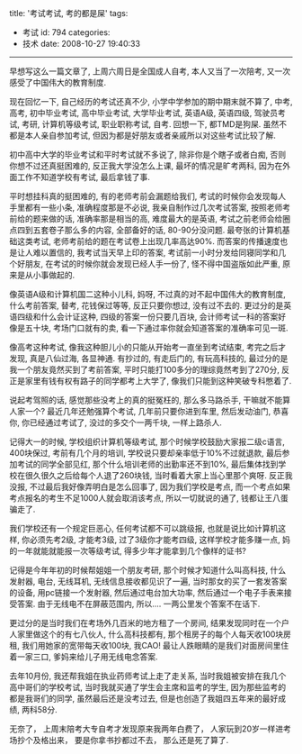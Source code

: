 title: '考试考试, 考的都是屎'
tags:
  - 考试
id: 794
categories:
  - 技术
date: 2008-10-27 19:40:33
---

早想写这么一篇文章了, 上周六周日是全国成人自考, 本人又当了一次陪考, 又一次感受了中国伟大的教育制度.

现在回忆一下, 自己经历的考试还真不少, 小学中学参加的期中期末就不算了, 中考, 高考, 初中毕业考试, 高中毕业考试, 大学毕业考试, 英语A级, 英语四级, 驾驶员考试, 考研, 计算机等级考试, 职业职称考试, 自考. 回想一下, 都TMD是狗屎. 虽然不都是本人亲自参加考试, 但因为都是好朋友或者亲戚所以对这些考试比较了解.

初中高中大学的毕业考试和平时考试就不多说了, 除非你是个瞎子或者白痴, 否则你想不过还真挺困难的, 反正我大学没怎么上课, 最坏的情况是旷考两科, 因为在外面工作不知道学校有考试, 最后拿钱了事.

平时想挂科真的挺困难的, 有的老师考前会漏题给我们, 考试的时候你会发现每人手里都有一些小条, 准确程度那是不必说, 我亲自制作过几次考试答案, 按照老师考前给的题来做的话, 准确率那是相当的高, 难度最大的是英语, 考试之前老师会给圈点四到五套卷子那么多的内容, 全部备好的话, 80-90分没问题. 最夸张的计算机基础这类考试, 老师考前给的题在考试卷上出现几率高达90%. 而答案的传播速度也是让人难以置信的, 我考试当天早上印的答案, 考试前一小时分发给同寝同学和几个好朋友, 在考试的时候你就会发现已经人手一份了, 怪不得中国盗版如此严重, 原来是从小事做起的.

像英语A级和计算机国二这种小儿科, 妈呀, 不过真的对不起中国伟大的教育制度, 什么考前答案, 替考, 花钱保过等等, 反正只要你想过, 没有过不去的. 更过分的是英语四级和什么会计证这种, 四级的答案一份只要几百块, 会计师考试一科的答案好像是五十块, 考场门口就有的卖, 看一下通过率你就会知道答案的准确率可见一斑.

像高考这种考试, 像我这种胆儿小的只能从开始考一直坐到考试结束, 考完之后才发现, 真是八仙过海, 各显神通. 有抄过的, 有走后门的, 有玩高科技的, 最过分的是我一个朋友竟然买到了考前答案, 平时只能打100多分的理综竟然考到了270分, 反正是家里有钱有权有路子的同学都考上大学了, 像我们只能到这种笑破专科憋着了.

说起考驾照的话, 感觉那些没考上的真的挺冤枉的, 那么多马路杀手, 干嘛就不能算人家一个? 最近几年还勉强算个考试, 几年前只要你进到车里, 然后发动油门, 恭喜你, 你已经通过考试了, 没过的多交个一两千块, 一样上路杀人.

记得大一的时候, 学校组织计算机等级考试, 那个时候学校鼓励大家报二级c语言, 400块保过, 考前有几个月的培训, 学校说只要却亲率低于10%不过就退款, 最后参加考试的同学全部见红, 那个什么培训老师的出勤率还不到10%, 最后集体找到学校在很久很久之后给每个人退了260块钱, 当时看着大家上当心里那个爽呀. 反正我没报, 不过最后我好像弄明白是怎么回事了, 因为我们学校是考点, 而一个考点如果考点报名的考生不足1000人就会取消该考点, 所以一切就说的通了, 钱都让王八蛋骗走了.

我们学校还有一个规定巨恶心, 任何考试都不可以跳级报, 也就是说比如计算机这样, 你必须先考2级, 才能考3级, 过了3级你才能考四级, 这样学校才能多赚一点, 妈的一年就能就能报一次等级考试, 得多少年才能拿到几个像样的证书?

记得是今年年初的时候帮姐姐一个朋友考研, 那个时候才知道什么叫高科技, 什么发射器, 电台, 无线耳机, 无线信息接收都见识了一遍, 当时那女的买了一套发答案的设备, 用pc链接一个发射器, 然后通过电台加大功率, 然后通过一个电子手表来接受答案. 由于无线电不在屏蔽范围内, 所以.... 一两公里发个答案不在话下.

更过分的是当时我们在考场外几百米的地方租了一个房间, 结果发现同时在一个户人家里做这个的有七八伙人, 什么高科技都有, 那个租房子的每个人每天收100块房租, 我们用她家的宽带每天收100块, 我CAO! 最让人跌眼睛的是我们对面房间里住着一家三口, 爹妈来给儿子用无线电念答案.

去年10月份, 我还帮我姐在执业药师考试上走了走关系, 当时我姐被安排在我几个高中哥们的学校考试, 当时我就买通了学生会主席和监考的学生, 因为那些监考的都是我哥们的同学, 虽然最后还是没考过去, 但是也创造了我姐四五年来的最好成绩, 两科58分.

无奈了， 上周末陪考大专自考才发现原来我两年白费了， 人家玩到20岁一样进考场抄个及格出来， 要是你拿书抄都过不去， 那么还是死了算了.